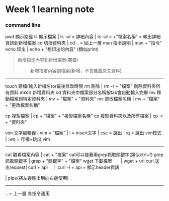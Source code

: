 # Week 1 learning note
### command line

pwd 顯示路徑
ls  顯示檔案    |   ls -al = 詳細內容  | ls -al > +"檔案名稱" = 輸出詳細資訊到新增檔案
cd  切換資料夾  |   cd .. = 回上一層
man 指令說明    |  man + "指令"
echo 印出      | echo + "想印出的內容"  (類似print) 
>  新增指定內容到新增檔案(覆蓋)
>> 新增指定內容到檔案(新增，不會覆蓋原先資料)

____________________________________________________________________________________________________________

touch 建檔(輸入新檔名)or最後修改時間
rm  刪除   |  rm -r + "檔案"  刪除資料夾所有資料
mkdir  新增資料夾
cd 資料夾中檔案部分名稱按tab會自動輸入完畢
mv 移動檔案到特定資料夾  | mv + "檔案" + "資料夾" 
mv 更改檔案名稱  | mv + "檔案" + "更改檔案名稱" 

cp 複製檔案  | cp + "檔案" + "複製檔案名稱" 
cp 複製資料夾以及所有檔案 | cp -r + "資料夾"  

vim 文字編輯器 | vim = "檔案"  | i =  insert文字  | esc = 跳出  | :q = 跳出 vim模式  | :wq = 存檔+跳出 vim

_____________________________________________________________________________________________________________

cat 觀看檔案內容 | cat + "檔案"
cat可以接著用grep抓取關鍵字(類似ctrl+f)
grep 抓取關鍵字  | grep + "關鍵字" + "檔案"
wget 下載檔案　　| wget + url 
curl 送出request| curl + api　｜ curl -I + api  = 顯示header資訊

|   pipe(將左邊輸出到向右邊使用)
_____________________________________________________________________________________________________________

.. = 上一層 各指令通用
